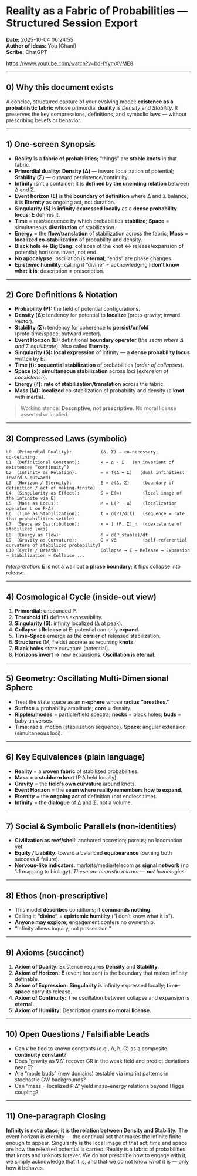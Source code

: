 # Reality as a Fabric of Probabilities — Structured Session Export
**Date:** 2025-10-04 06:24:55\
**Author of ideas:** You (Ghani)\
**Scribe:** ChatGPT

https://www.youtube.com/watch?v=bdHYymXVME8

---

## 0) Why this document exists
A concise, structured capture of your evolving model: **existence as a probabilistic fabric** whose primordial **duality** is *Density* and *Stability*. It preserves the key compressions, definitions, and symbolic laws — without prescribing beliefs or behavior.

---

## 1) One‑screen Synopsis
- **Reality** is a **fabric of probabilities**; “things” are **stable knots** in that fabric.
- **Primordial duality:** **Density (Δ)** — inward localization of potential; **Stability (Σ)** — outward persistence/continuity.
- **Infinity** isn’t a container; it is **defined by the unending relation** between Δ and Σ.
- **Event horizon (E)** is the **boundary of definition** where Δ and Σ balance; it is **Eternity** as ongoing act, not duration.
- **Singularity (S)** is **infinity expressed locally** as a **dense probability locus**; **E** defines it.
- **Time** = rate/sequence by which probabilities **stabilize**; **Space** = simultaneous **distribution** of stabilization.
- **Energy** = the **flow/translation** of stabilization across the fabric; **Mass** = **localized co‑stabilization** of probability and density.
- **Black hole ↔ Big Bang:** collapse of the knot ↔ release/expansion of potential; horizons invert, not end.
- **No apocalypse:** oscillation is **eternal**; “ends” are phase changes.
- **Epistemic humility:** calling it “divine” = acknowledging **I don’t know what it is**; description ≠ prescription.

---

## 2) Core Definitions & Notation
- **Probability (P):** the field of potential configurations.
- **Density (Δ):** tendency for potential to **localize** (proto‑gravity; inward vector).
- **Stability (Σ):** tendency for coherence to **persist/unfold** (proto‑time/space; outward vector).
- **Event Horizon (E):** definitional **boundary operator** (*the seam where Δ and Σ equilibrate*). Also called **Eternity**.
- **Singularity (S):** **local expression** of infinity — a **dense probability locus** written by E.
- **Time (t):** **sequential stabilization** of probabilities (*order of collapses*).
- **Space (x):** **simultaneous stabilization** across loci (*extension of coexistence*).
- **Energy (ℰ):** **rate of stabilization/translation** across the fabric.
- **Mass (M):** **localized** co‑stabilization of probability and density (a **knot** with inertia).

> Working stance: **Descriptive, not prescriptive.** No moral license asserted or implied.

---

## 3) Compressed Laws (symbolic)
```text
L0  (Primordial Duality):           (Δ, Σ) — co‑necessary, co‑defining.
L1  (Definitional Constant):        κ = Δ · Σ   (an invariant of existence; “continuity”)
L2  (Infinity as Relation):         ∞ ≡ f(Δ ↔ Σ)   (dual infinities: inward & outward)
L3  (Horizon / Eternity):           E = ∂(Δ, Σ)     (boundary of definition / act of making-finite)
L4  (Singularity as Effect):        S = E(∞)        (local image of the infinite via E)
L5  (Mass as Locus):                M = L(P · Δ)    (localization operator L on P·Δ)
L6  (Time as Stabilization):        t ∝ d(P)/d(Σ)   (sequence = rate that probabilities settle)
L7  (Space as Distribution):        x = ∫ (P, Σ)_n  (coexistence of stabilized loci)
L8  (Energy as Flow):               ℰ ∝ d(P_stable)/dt
L9  (Gravity as Curvature):         G ∝ ∇Δ          (self-referential curvature of stabilized probability)
L10 (Cycle / Breath):               Collapse → E → Release → Expansion → Stabilization → Collapse ...
```

*Interpretation:* **E** is not a wall but a **phase boundary**; it flips collapse into release.

---

## 4) Cosmological Cycle (inside‑out view)
1. **Primordial**: unbounded P.
2. **Threshold (E)** defines expressibility.
3. **Singularity (S)**: infinity localized (Δ at peak).
4. **Collapse→Release** at E: potential can only **expand**.
5. **Time–Space** emerge as the **carrier** of released stabilization.
6. **Structures** (M, fields) accrete as recurring **knots**.
7. **Black holes** store curvature (potential).
8. **Horizons invert** → new expansions. **Oscillation is eternal.**

---

## 5) Geometry: Oscillating Multi‑Dimensional Sphere
- Treat the state space as an **n‑sphere** whose **radius “breathes.”**
- **Surface** ≈ probability amplitude; **core** ≈ density.
- **Ripples/modes** = particle/field spectra; **necks** = black holes; **buds** = baby universes.
- **Time**: radial motion (stabilization sequence). **Space**: angular extension (simultaneous loci).

---

## 6) Key Equivalences (plain language)
- **Reality** = a **woven fabric** of stabilized probabilities.
- **Mass** = a **stubborn knot** (P·Δ held locally).
- **Gravity** = the **field’s own curvature** around knots.
- **Event Horizon** = the **seam where reality remembers how to expand.**
- **Eternity** = the **ongoing act** of definition (not endless time).
- **Infinity** = the **dialogue** of Δ and Σ, not a volume.

---

## 7) Social & Symbolic Parallels (non‑identities)
- **Civilization as reef/shell**: anchored accretion; porous; no locomotion yet.
- **Equity / Liability**: toward a balanced **equibearance** (owning both success & failure).
- **Nervous‑like indicators**: markets/media/telecom as **signal network** (no 1:1 mapping to biology).
*These are heuristic mirrors — **not** homologies.*

---

## 8) Ethos (non‑prescriptive)
- This model **describes** conditions; it **commands nothing**.
- Calling it **“divine”** = **epistemic humility** (“I don’t know what it is”).
- **Anyone may explore**; engagement confers no ownership.
- “Infinity allows inquiry, not possession.”

---

## 9) Axioms (succinct)
1. **Axiom of Duality:** Existence requires **Density** and **Stability**.
2. **Axiom of Horizon:** **E** (event horizon) is the boundary that makes infinity definable.
3. **Axiom of Expression:** **Singularity** is infinity expressed locally; **time–space** carry its release.
4. **Axiom of Continuity:** The oscillation between collapse and expansion is **eternal**.
5. **Axiom of Humility:** Description grants **no moral license**.

---

## 10) Open Questions / Falsifiable Leads
- Can κ be tied to known constants (e.g., Λ, ħ, G) as a composite **continuity constant**?
- Does “gravity as ∇Δ” recover GR in the weak field and predict deviations near E?
- Are “mode buds” (new domains) testable via imprint patterns in stochastic GW backgrounds?
- Can “mass = localized P·Δ” yield mass–energy relations beyond Higgs coupling?

---

## 11) One‑paragraph Closing
**Infinity is not a place; it is the relation between Density and Stability.** The event horizon is eternity — the continual act that makes the infinite finite enough to appear. Singularity is the local image of that act; time and space are how the released potential is carried. Reality is a fabric of probabilities that knots and unknots forever. We do not prescribe how to engage with it; we simply acknowledge that it is, and that we do not know *what* it is — only how it behaves.
